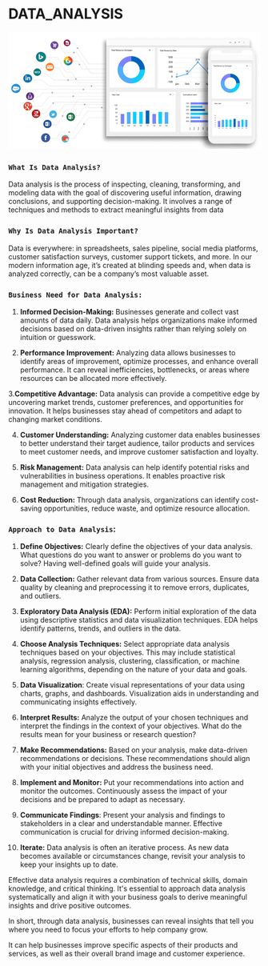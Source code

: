 # DATA_ANALYSIS



![image](https://github.com/raviteja-padala/Datasets/blob/main/da1.gif)



### **`What Is Data Analysis?`**

Data analysis is the process of inspecting, cleaning, transforming, and modeling data with the goal of discovering useful information, drawing conclusions, and supporting decision-making. It involves a range of techniques and methods to extract meaningful insights from data

### **`Why Is Data Analysis Important?`**

Data is everywhere: in spreadsheets, sales pipeline, social media platforms, customer satisfaction surveys, customer support tickets, and more. In our modern information age, it’s created at blinding speeds and, when data is analyzed correctly, can be a company’s most valuable asset.


### **`Business Need for Data Analysis:`**
1. **Informed Decision-Making:** Businesses generate and collect vast amounts of data daily. Data analysis helps organizations make informed decisions based on data-driven insights rather than relying solely on intuition or guesswork.

2. **Performance Improvement:** Analyzing data allows businesses to identify areas of improvement, optimize processes, and enhance overall performance. It can reveal inefficiencies, bottlenecks, or areas where resources can be allocated more effectively.

3.**Competitive Advantage:** Data analysis can provide a competitive edge by uncovering market trends, customer preferences, and opportunities for innovation. It helps businesses stay ahead of competitors and adapt to changing market conditions.

4. **Customer Understanding:** Analyzing customer data enables businesses to better understand their target audience, tailor products and services to meet customer needs, and improve customer satisfaction and loyalty.

5. **Risk Management:** Data analysis can help identify potential risks and vulnerabilities in business operations. It enables proactive risk management and mitigation strategies.

6. **Cost Reduction:** Through data analysis, organizations can identify cost-saving opportunities, reduce waste, and optimize resource allocation.

### **`Approach to Data Analysis`:**

1. **Define Objectives:** Clearly define the objectives of your data analysis. What questions do you want to answer or problems do you want to solve? Having well-defined goals will guide your analysis.

2. **Data Collection:** Gather relevant data from various sources. Ensure data quality by cleaning and preprocessing it to remove errors, duplicates, and outliers.

3. **Exploratory Data Analysis (EDA):** Perform initial exploration of the data using descriptive statistics and data visualization techniques. EDA helps identify patterns, trends, and outliers in the data.

4. **Choose Analysis Techniques:** Select appropriate data analysis techniques based on your objectives. This may include statistical analysis, regression analysis, clustering, classification, or machine learning algorithms, depending on the nature of your data and goals.

5. **Data Visualization**: Create visual representations of your data using charts, graphs, and dashboards. Visualization aids in understanding and communicating insights effectively.

6. **Interpret Results:** Analyze the output of your chosen techniques and interpret the findings in the context of your objectives. What do the results mean for your business or research question?

7. **Make Recommendations:** Based on your analysis, make data-driven recommendations or decisions. These recommendations should align with your initial objectives and address the business need.

8. **Implement and Monitor:** Put your recommendations into action and monitor the outcomes. Continuously assess the impact of your decisions and be prepared to adapt as necessary.

9. **Communicate Findings**: Present your analysis and findings to stakeholders in a clear and understandable manner. Effective communication is crucial for driving informed decision-making.

10. **Iterate:** Data analysis is often an iterative process. As new data becomes available or circumstances change, revisit your analysis to keep your insights up to date.

Effective data analysis requires a combination of technical skills, domain knowledge, and critical thinking. It's essential to approach data analysis systematically and align it with your business goals to derive meaningful insights and drive positive outcomes.

In short, through data analysis, businesses can reveal insights that tell you where you need to focus your efforts to help company grow. 

It can help businesses improve specific aspects of their products and services, as well as their overall brand image and customer experience.
